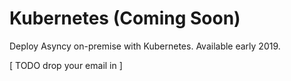 # Kubernetes (Coming Soon)

Deploy Asyncy on-premise with Kubernetes. Available early 2019.

[ TODO drop your email in ]
